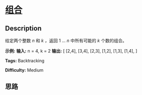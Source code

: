 # [组合][title]

## Description

给定两个整数 _n_ 和 _k_ ，返回 1 ... _n_ 中所有可能的 _k_ 个数的组合。

**示例:**
            **输入:**  n = 4, k = 2    **输出:**    [      [2,4],      [3,4],      [2,3],      [1,2],      [1,3],      [1,4],    ]


**Tags:** Backtracking

**Difficulty:** Medium

## 思路

[title]: https://leetcode-cn.com/problems/combinations
